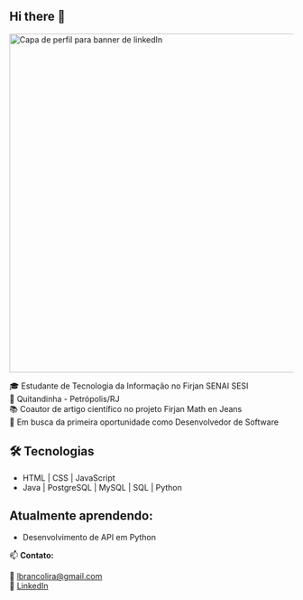 ## Hi there 👋

<img width="2000" height="600" alt="Capa de perfil para banner de linkedIn" src="https://github.com/user-attachments/assets/c8b6965d-700d-48ec-ada4-0fbb6e75ba0e" />

🎓 Estudante de Tecnologia da Informação no Firjan SENAI SESI  
📍 Quitandinha - Petrópolis/RJ  
📚 Coautor de artigo científico no projeto Firjan Math en Jeans  
🚀 Em busca da primeira oportunidade como Desenvolvedor de Software

## 🛠️ Tecnologias
- HTML | CSS | JavaScript
- Java | PostgreSQL | MySQL | SQL | Python 

## Atualmente aprendendo:
- Desenvolvimento de API em Python

📫 **Contato:** 

🔗 lbrancolira@gmail.com  
🔗 [LinkedIn](https://www.linkedin.com/in/lucas-lira-0b1583351](https://www.linkedin.com/in/lucas-lira-0b1583351))
